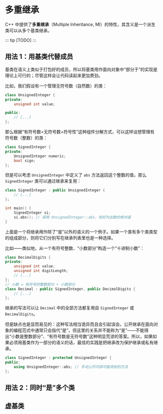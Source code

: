 # 多重继承 <Badge type="warning" text="TBC" /> <Badge type="tip" text="选读" />

C++ 中提供了**多重继承**（Multiple Inheritance, MI）的特性，其含义是一个派生类可以从多个基类继承。

::: tip
\[TODO\]
:::

## 用法 1：用基类代替成员

基类在语义上类似于打包好的成员，所以将基类用作面向对象中“部分于”的实现是理论上可行的；尽管这样会让代码读起来更加费劲。

比如，我们假设有一个管理无符号数（自然数）的类：

```cpp
class UnsignedInteger {
private:
    unsigned int value;

public:
    // [...]
};
```

那么根据“有符号数=无符号数+符号性”这种组件分解方式，可以这样设想管理有符号数（整数）的类：

```cpp
class SignedInteger {
private:
    UnsignedInteger numeric;
    bool sign;
};
```

但是可以考虑 `UnsignedInteger` 中定义了 `abs` 方法返回这个整数的值，那么 `SignedInteger` 类可以通过继承来复用：

```cpp
class SignedInteger : public UnsignedInteger {
    // [...]
};

int main() {
    SignedInteger si;
    si.abs(); // 调用 UnsignedInteger::abs，恰好为此数的绝对值
}
```

上面是一个将继承用作除了“是”以外的语义的一个例子。如果一个类有多个类类型的组成部分，则将它们分别写在继承列表里也是一种选择。

比如——类似地，从一个有符号整数、“小数部分”构造一个“十进制小数”：

```cpp
class DecimalDigits {
private:
    unsigned int value;
    unsigned int digitLength;
    // [...]
};
// 小数 = 有符号的整数部分 + 小数部分
class Decimal : public SignedInteger, public DecimalDigits {
    // [...]
};
```

继承的写法可以让 `Decimal` 中的全部方法都复用自 `SignedInteger` 或 `DecimalDigits`。

但是缺点也是显而易见的：这种写法相当诡异而且会引起误会。公开继承在面向对象的编程范式中通常只会指代“是”，但这里的关系并不能称为“是”——不能得出“小数是整数部分”、“有符号数是无符号数”这种明显荒谬的答案。所以，如果如果必须用基类作为一部分的语义的话，最佳的实践是把继承改为保护继承或私有继承。

```cpp
class SignedInteger : protected UnsignedInteger {
public:
    using UnsignedInteger::abs; // 手动公开内部可能用到的方法
};
```


## 用法 2：同时“是”多个类

## 虚基类
